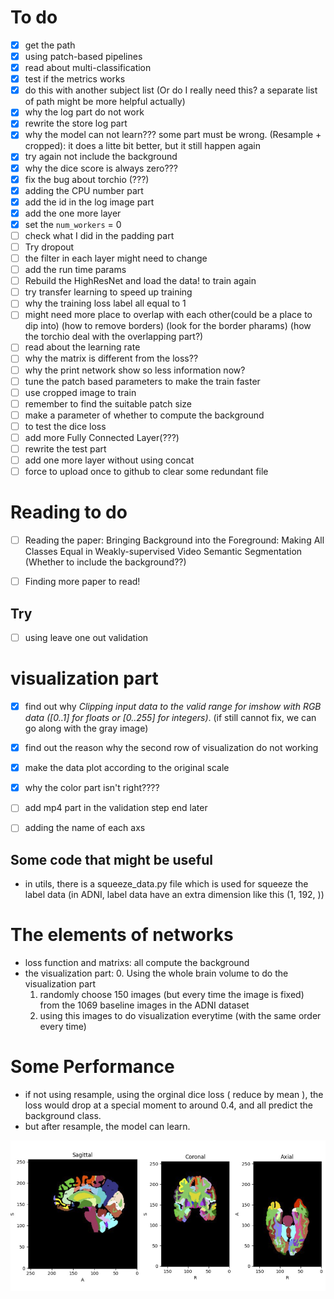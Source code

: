 # To do
- [X] get the path
- [X] using patch-based pipelines
- [X] read about multi-classification
- [X] test if the metrics works
- [X] do this with another subject list (Or do I really need this? a separate list of path might be more helpful actually)
- [X] why the log part do not work
- [X] rewrite the store log part
- [X] why the model can not learn??? some part must be wrong. (Resample + cropped): it does a litte bit better, but it still happen again
- [X] try again not include the background
- [X] why the dice score is always zero???
- [X] fix the bug about torchio (???)
- [X] adding the CPU number part
- [X] add the id in the log image part
- [X] add the one more layer
- [X] set the `num_workers` = 0
- [ ] check what I did in the padding part
- [ ] Try dropout
- [ ] the filter in each layer might need to change
- [ ] add the run time params
- [ ] Rebuild the HighResNet and load the data! to train again
- [ ] try transfer learning to speed up training
- [ ] why the training loss label all equal to 1
- [ ] might need more place to overlap with each other(could be a place to dip into) (how to remove borders) (look for the border pharams) (how the torchio deal with the overlapping part?)
- [ ] read about the learning rate
- [ ] why the matrix is different from the loss??
- [ ] why the print network show so less information now?
- [ ] tune the patch based parameters to make the train faster
- [ ] use cropped image to train
- [ ] remember to find the suitable patch size
- [ ] make a parameter of whether to compute the background
- [ ] to test the dice loss
- [ ] add more Fully Connected Layer(???)
- [ ] rewrite the test part
- [ ] add one more layer without using concat
- [ ] force to upload once to github to clear some redundant file

# Reading to do 
- [ ] Reading the paper: Bringing Background into the Foreground:
Making All Classes Equal in Weakly-supervised Video Semantic Segmentation (Whether to include the background??)
- [ ] Finding more paper to read!


## Try
- [ ] using leave one out validation


# visualization part
- [X] find out why _Clipping input data to the valid range for imshow with RGB data ([0..1] for floats or [0..255] for integers)_. (if still cannot fix, we can go along with the gray image)
- [X] find out the reason why the second row of visualization do not working
- [X] make the data plot according to the original scale
- [X] why the color part isn't right????
- [ ] add mp4 part in the validation step end later
- [ ] adding the name of each axs


## Some code that might be useful
- in utils, there is a squeeze_data.py file which is used for squeeze
the label data (in ADNI, label data have an extra dimension like this (1, 192, ))

# The elements of networks
- loss function and matrixs: all compute the background 
- the visualization part:
    0. Using the whole brain volume to do the visualization part
    1. randomly choose 150 images (but every time the image is fixed) from the 1069 baseline images in the ADNI dataset
    2. using this images to do visualization everytime (with the same order every time)

# Some Performance
- if not using resample, using the orginal dice loss ( reduce by mean ), the loss would drop at a special moment to around 0.4, and all predict the background class. 
- but after resample, the model can learn. 


![](./img/brain_parcellation.png)